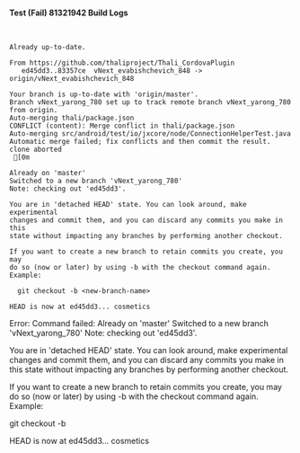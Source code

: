 #### Test (Fail) 81321942 Build Logs


```


```

```
Already up-to-date.

From https://github.com/thaliproject/Thali_CordovaPlugin
   ed45dd3..83357ce  vNext_evabishchevich_848 -> origin/vNext_evabishchevich_848

```

```
Your branch is up-to-date with 'origin/master'.
Branch vNext_yarong_780 set up to track remote branch vNext_yarong_780 from origin.
Auto-merging thali/package.json
CONFLICT (content): Merge conflict in thali/package.json
Auto-merging src/android/test/io/jxcore/node/ConnectionHelperTest.java
Automatic merge failed; fix conflicts and then commit the result.
clone aborted
 [0m

Already on 'master'
Switched to a new branch 'vNext_yarong_780'
Note: checking out 'ed45dd3'.

You are in 'detached HEAD' state. You can look around, make experimental
changes and commit them, and you can discard any commits you make in this
state without impacting any branches by performing another checkout.

If you want to create a new branch to retain commits you create, you may
do so (now or later) by using -b with the checkout command again. Example:

  git checkout -b <new-branch-name>

HEAD is now at ed45dd3... cosmetics

```

Error: Command failed: Already on 'master'
Switched to a new branch 'vNext_yarong_780'
Note: checking out 'ed45dd3'.

You are in 'detached HEAD' state. You can look around, make experimental
changes and commit them, and you can discard any commits you make in this
state without impacting any branches by performing another checkout.

If you want to create a new branch to retain commits you create, you may
do so (now or later) by using -b with the checkout command again. Example:

  git checkout -b <new-branch-name>

HEAD is now at ed45dd3... cosmetics
